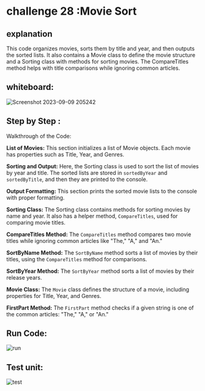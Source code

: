 # challenge 28 :Movie Sort
## explanation
This code organizes movies, sorts them by title and year, and then outputs the sorted lists. It also contains a Movie class to define the movie structure and a Sorting class with methods for sorting movies. The CompareTitles method helps with title comparisons while ignoring common articles.
## whiteboard:


![Screenshot 2023-09-09 205242](https://github.com/bashar-27/Algo-And-DataStructure/assets/83985765/6e7591c2-4b8a-4dcd-a008-eb83b519f553)

## Step by Step :

Walkthrough of the Code:

**List of Movies:**
This section initializes a list of Movie objects. Each movie has properties such as Title, Year, and Genres.

**Sorting and Output:**
Here, the Sorting class is used to sort the list of movies by year and title. The sorted lists are stored in `sortedByYear` and `sortedByTitle`, and then they are printed to the console.

**Output Formatting:**
This section prints the sorted movie lists to the console with proper formatting.

**Sorting Class:**
The Sorting class contains methods for sorting movies by name and year. It also has a helper method, `CompareTitles`, used for comparing movie titles.

**CompareTitles Method:**
The `CompareTitles` method compares two movie titles while ignoring common articles like "The," "A," and "An."

**SortByName Method:**
The `SortByName` method sorts a list of movies by their titles, using the `CompareTitles` method for comparisons.

**SortByYear Method:**
The `SortByYear` method sorts a list of movies by their release years.

**Movie Class:**
The `Movie` class defines the structure of a movie, including properties for Title, Year, and Genres.

**FirstPart Method:**
The `FirstPart` method checks if a given string is one of the common articles: "The," "A," or "An."


## Run Code:
![run](https://github.com/bashar-27/Algo-And-DataStructure/assets/83985765/9acf2a7e-ebc8-4e3d-8b7e-3cbd360279fe)




## Test unit:


![test](https://github.com/bashar-27/Algo-And-DataStructure/assets/83985765/cf17b381-d55e-4de3-9973-8d68dfdadb4f)
